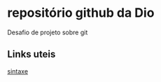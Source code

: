 # repositório github da Dio
Desafio de projeto sobre git

## Links uteis 
[sintaxe](https://www.markdownguide.org/basic-syntax/)
